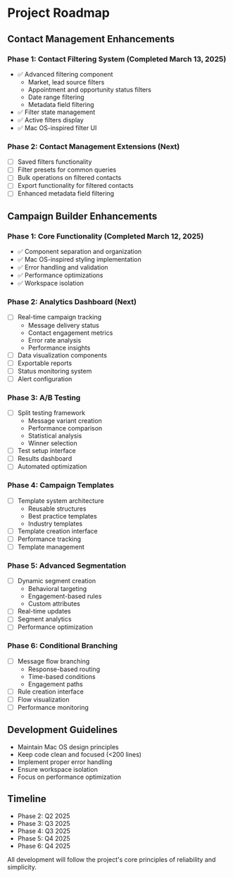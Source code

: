 # Project Roadmap

## Contact Management Enhancements

### Phase 1: Contact Filtering System (Completed March 13, 2025)
- ✅ Advanced filtering component
  * Market, lead source filters
  * Appointment and opportunity status filters
  * Date range filtering
  * Metadata field filtering
- ✅ Filter state management
- ✅ Active filters display
- ✅ Mac OS-inspired filter UI

### Phase 2: Contact Management Extensions (Next)
- [ ] Saved filters functionality
- [ ] Filter presets for common queries
- [ ] Bulk operations on filtered contacts
- [ ] Export functionality for filtered contacts
- [ ] Enhanced metadata field filtering

## Campaign Builder Enhancements

### Phase 1: Core Functionality (Completed March 12, 2025)
- ✅ Component separation and organization
- ✅ Mac OS-inspired styling implementation
- ✅ Error handling and validation
- ✅ Performance optimizations
- ✅ Workspace isolation

### Phase 2: Analytics Dashboard (Next)
- [ ] Real-time campaign tracking
  * Message delivery status
  * Contact engagement metrics
  * Error rate analysis
  * Performance insights
- [ ] Data visualization components
- [ ] Exportable reports
- [ ] Status monitoring system
- [ ] Alert configuration

### Phase 3: A/B Testing
- [ ] Split testing framework
  * Message variant creation
  * Performance comparison
  * Statistical analysis
  * Winner selection
- [ ] Test setup interface
- [ ] Results dashboard
- [ ] Automated optimization

### Phase 4: Campaign Templates
- [ ] Template system architecture
  * Reusable structures
  * Best practice templates
  * Industry templates
- [ ] Template creation interface
- [ ] Performance tracking
- [ ] Template management

### Phase 5: Advanced Segmentation
- [ ] Dynamic segment creation
  * Behavioral targeting
  * Engagement-based rules
  * Custom attributes
- [ ] Real-time updates
- [ ] Segment analytics
- [ ] Performance optimization

### Phase 6: Conditional Branching
- [ ] Message flow branching
  * Response-based routing
  * Time-based conditions
  * Engagement paths
- [ ] Rule creation interface
- [ ] Flow visualization
- [ ] Performance monitoring

## Development Guidelines
- Maintain Mac OS design principles
- Keep code clean and focused (<200 lines)
- Implement proper error handling
- Ensure workspace isolation
- Focus on performance optimization

## Timeline
- Phase 2: Q2 2025
- Phase 3: Q3 2025
- Phase 4: Q3 2025
- Phase 5: Q4 2025
- Phase 6: Q4 2025

All development will follow the project's core principles of reliability and simplicity.
